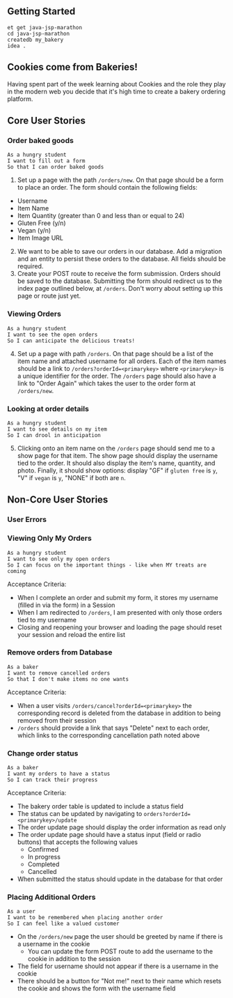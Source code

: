## Getting Started

```no-highlight
et get java-jsp-marathon
cd java-jsp-marathon
createdb my_bakery
idea .
```

## Cookies come from Bakeries!

Having spent part of the week learning about Cookies and the role they play in the modern web you decide that it's high time to create a bakery ordering platform.

## Core User Stories

### Order baked goods

```no-highlight
As a hungry student
I want to fill out a form
So that I can order baked goods
```

1. Set up a page with the path `/orders/new`. On that page should be a form to place an order. The form should contain the following fields:
  - Username
  - Item Name
  - Item Quantity (greater than 0 and less than or equal to 24)
  - Gluten Free (y/n)
  - Vegan (y/n)
  - Item Image URL
2. We want to be able to save our orders in our database. Add a migration and an entity to persist these orders to the database. All fields should be required.
3. Create your POST route to receive the form submission. Orders should be saved to the database. Submitting the form should redirect us to the index page outlined below, at `/orders`. Don't worry about setting up this page or route just yet.

### Viewing Orders

```no-highlight
As a hungry student
I want to see the open orders
So I can anticipate the delicious treats!
```

4. Set up a page with path `/orders`. On that page should be a list of the item name and attached username for all orders. Each of the item names should be a link to `/orders?orderId=<primarykey>` where `<primarykey>` is a unique identifier for the order. The `/orders` page should also have a link to "Order Again" which takes the user to the order form at `/orders/new`.

### Looking at order details

```no-highlight
As a hungry student
I want to see details on my item
So I can drool in anticipation
```

5. Clicking onto an item name on the `/orders` page should send me to a show page for that item. The show page should display the username tied to the order. It should also display the item's name, quantity, and photo. Finally, it should show options: display "GF" if `gluten free` is `y`, "V" if `vegan` is `y`, "NONE" if both are `n`.


## Non-Core User Stories

### User Errors

### Viewing Only My Orders

```no-highlight
As a hungry student
I want to see only my open orders
So I can focus on the important things - like when MY treats are coming
```

Acceptance Criteria:

- When I complete an order and submit my form, it stores my username (filled in via the form) in a Session
- When I am redirected to `/orders`, I am presented with only those orders tied to my username
- Closing and reopening your browser and loading the page should reset your session and reload the entire list

### Remove orders from Database

```no-highlight
As a baker
I want to remove cancelled orders
So that I don't make items no one wants
```

Acceptance Criteria:

- When a user visits `/orders/cancel?orderId=<primarykey>` the corresponding record is deleted from the database in addition to being removed from their session
- `/orders` should provide a link that says "Delete" next to each order, which links to the corresponding cancellation path noted above

### Change order status

```no-highlight
As a baker
I want my orders to have a status
So I can track their progress
```

Acceptance Criteria:

- The bakery order table is updated to include a status field
- The status can be updated by navigating to `orders?orderId=<primarykey>/update`
- The order update page should display the order information as read only
- The order update page should have a status input (field or radio buttons) that accepts the following values
  - Confirmed
  - In progress
  - Completed
  - Cancelled
- When submitted the status should update in the database for that order

### Placing Additional Orders

```no-highlight
As a user
I want to be remembered when placing another order
So I can feel like a valued customer
```

- On the `/orders/new` page the user should be greeted by name if there is a username in the cookie
  - You can update the form POST route to add the username to the cookie in addition to the session
- The field for username should not appear if there is a username in the cookie
- There should be a button for "Not me!" next to their name which resets the cookie and shows the form with the username field